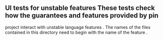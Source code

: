 #
UI
tests
for
unstable
features
These
tests
check
how
the
guarantees
and
features
provided
by
pin
-
project
interact
with
unstable
language
features
.
The
names
of
the
files
contained
in
this
directory
need
to
begin
with
the
name
of
the
feature
.
